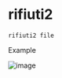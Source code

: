 # rifiuti2
```rifiuti2 file```

Example 

![image](https://github.com/fahimalshihab/CTF/assets/97816146/739e0834-efc9-4434-8c2f-975e569501bf)
